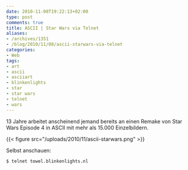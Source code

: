 ```yaml
---
date: 2010-11-08T19:22:13+02:00
type: post
comments: true
title: ASCII | Star Wars via Telnet
aliases:
- /archives/1351
- /blog/2010/11/08/ascii-starwars-via-telnet
categories:
- Web
tags:
- art
- ascii
- asciiart
- blinkenlights
- star
- star wars
- telnet
- wars
---
```


13 Jahre arbeitet anscheinend jemand bereits an einen Remake von Star Wars
Episode 4 in ASCII mit mehr als 15.000 Einzelbildern.

{{< figure src="/uploads/2010/11/ascii-starwars.png" >}}

Selbst anschauen:

```
$ telnet towel.blinkenlights.nl
```
